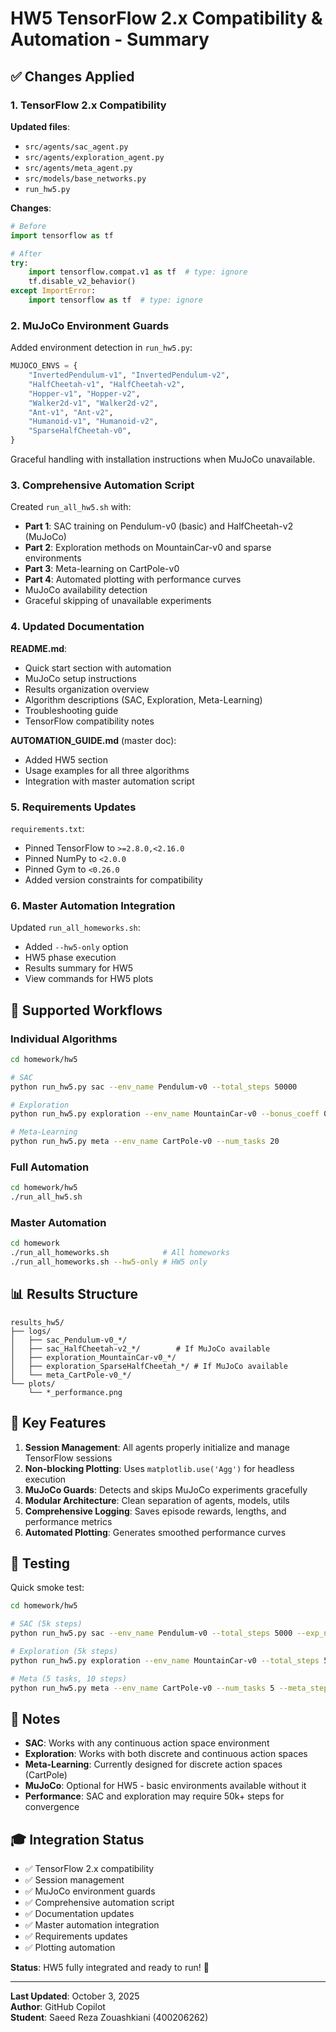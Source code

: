 # HW5 TensorFlow 2.x Compatibility & Automation - Summary

## ✅ Changes Applied

### 1. TensorFlow 2.x Compatibility

**Updated files**:
- `src/agents/sac_agent.py`
- `src/agents/exploration_agent.py`
- `src/agents/meta_agent.py`
- `src/models/base_networks.py`
- `run_hw5.py`

**Changes**:
```python
# Before
import tensorflow as tf

# After
try:
    import tensorflow.compat.v1 as tf  # type: ignore
    tf.disable_v2_behavior()
except ImportError:
    import tensorflow as tf  # type: ignore
```

### 2. MuJoCo Environment Guards

Added environment detection in `run_hw5.py`:
```python
MUJOCO_ENVS = {
    "InvertedPendulum-v1", "InvertedPendulum-v2",
    "HalfCheetah-v1", "HalfCheetah-v2",
    "Hopper-v1", "Hopper-v2",
    "Walker2d-v1", "Walker2d-v2",
    "Ant-v1", "Ant-v2",
    "Humanoid-v1", "Humanoid-v2",
    "SparseHalfCheetah-v0",
}
```

Graceful handling with installation instructions when MuJoCo unavailable.

### 3. Comprehensive Automation Script

Created `run_all_hw5.sh` with:
- **Part 1**: SAC training on Pendulum-v0 (basic) and HalfCheetah-v2 (MuJoCo)
- **Part 2**: Exploration methods on MountainCar-v0 and sparse environments
- **Part 3**: Meta-learning on CartPole-v0
- **Part 4**: Automated plotting with performance curves
- MuJoCo availability detection
- Graceful skipping of unavailable experiments

### 4. Updated Documentation

**README.md**:
- Quick start section with automation
- MuJoCo setup instructions
- Results organization overview
- Algorithm descriptions (SAC, Exploration, Meta-Learning)
- Troubleshooting guide
- TensorFlow compatibility notes

**AUTOMATION_GUIDE.md** (master doc):
- Added HW5 section
- Usage examples for all three algorithms
- Integration with master automation script

### 5. Requirements Updates

`requirements.txt`:
- Pinned TensorFlow to `>=2.8.0,<2.16.0`
- Pinned NumPy to `<2.0.0`
- Pinned Gym to `<0.26.0`
- Added version constraints for compatibility

### 6. Master Automation Integration

Updated `run_all_homeworks.sh`:
- Added `--hw5-only` option
- HW5 phase execution
- Results summary for HW5
- View commands for HW5 plots

## 🎯 Supported Workflows

### Individual Algorithms

```bash
cd homework/hw5

# SAC
python run_hw5.py sac --env_name Pendulum-v0 --total_steps 50000

# Exploration
python run_hw5.py exploration --env_name MountainCar-v0 --bonus_coeff 0.1

# Meta-Learning
python run_hw5.py meta --env_name CartPole-v0 --num_tasks 20
```

### Full Automation

```bash
cd homework/hw5
./run_all_hw5.sh
```

### Master Automation

```bash
cd homework
./run_all_homeworks.sh            # All homeworks
./run_all_homeworks.sh --hw5-only # HW5 only
```

## 📊 Results Structure

```
results_hw5/
├── logs/
│   ├── sac_Pendulum-v0_*/
│   ├── sac_HalfCheetah-v2_*/        # If MuJoCo available
│   ├── exploration_MountainCar-v0_*/
│   ├── exploration_SparseHalfCheetah_*/ # If MuJoCo available
│   └── meta_CartPole-v0_*/
└── plots/
    └── *_performance.png
```

## 🔧 Key Features

1. **Session Management**: All agents properly initialize and manage TensorFlow sessions
2. **Non-blocking Plotting**: Uses `matplotlib.use('Agg')` for headless execution
3. **MuJoCo Guards**: Detects and skips MuJoCo experiments gracefully
4. **Modular Architecture**: Clean separation of agents, models, utils
5. **Comprehensive Logging**: Saves episode rewards, lengths, and performance metrics
6. **Automated Plotting**: Generates smoothed performance curves

## 🧪 Testing

Quick smoke test:
```bash
cd homework/hw5

# SAC (5k steps)
python run_hw5.py sac --env_name Pendulum-v0 --total_steps 5000 --exp_name smoke_sac

# Exploration (5k steps)
python run_hw5.py exploration --env_name MountainCar-v0 --total_steps 5000 --exp_name smoke_explore

# Meta (5 tasks, 10 steps)
python run_hw5.py meta --env_name CartPole-v0 --num_tasks 5 --meta_steps 10 --exp_name smoke_meta
```

## 📝 Notes

- **SAC**: Works with any continuous action space environment
- **Exploration**: Works with both discrete and continuous action spaces
- **Meta-Learning**: Currently designed for discrete action spaces (CartPole)
- **MuJoCo**: Optional for HW5 - basic environments available without it
- **Performance**: SAC and exploration may require 50k+ steps for convergence

## 🎓 Integration Status

- ✅ TensorFlow 2.x compatibility
- ✅ Session management
- ✅ MuJoCo environment guards
- ✅ Comprehensive automation script
- ✅ Documentation updates
- ✅ Master automation integration
- ✅ Requirements updates
- ✅ Plotting automation

**Status**: HW5 fully integrated and ready to run! 🚀

---

**Last Updated**: October 3, 2025  
**Author**: GitHub Copilot  
**Student**: Saeed Reza Zouashkiani (400206262)
